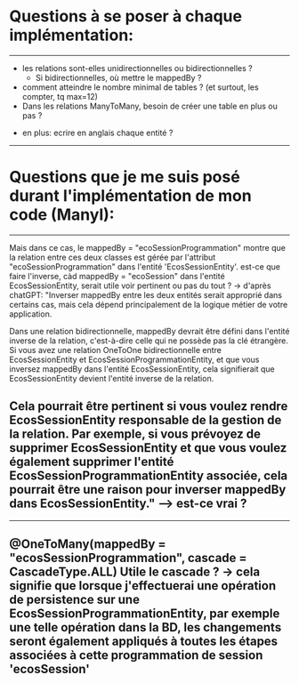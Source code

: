 # Questions à se poser à chaque implémentation:
-------------------------------------------------------------------------------
- les relations sont-elles unidirectionnelles ou bidirectionnelles ? 
  - Si bidirectionnelles, où mettre le mappedBy ?
- comment atteindre le nombre minimal de tables ? (et surtout, les compter, tq max=12)
- Dans les relations ManyToMany, besoin de créer une table en plus ou pas ?

* en plus: ecrire en anglais chaque entité ?
-------------------------------------------------------------------------------

# Questions que je me suis posé durant l'implémentation de mon code (Manyl):
-------------------------------------------------------------------------------
Mais dans ce cas, le mappedBy = "ecoSessionProgrammation" montre que la relation entre ces deux classes est gérée par l'attribut "ecoSessionProgrammation" dans l'entité 'EcosSessionEntity'. est-ce que faire l'inverse, càd mappedBy = "ecoSession" dans l'entité EcosSessionEntity, serait utile voir pertinent ou pas du tout ?
->
d'après chatGPT:
"Inverser mappedBy entre les deux entités serait approprié dans certains cas, mais cela dépend principalement de la logique métier de votre application.

Dans une relation bidirectionnelle, mappedBy devrait être défini dans l'entité inverse de la relation, c'est-à-dire celle qui ne possède pas la clé étrangère. Si vous avez une relation OneToOne bidirectionnelle entre EcosSessionEntity et EcosSessionProgrammationEntity, et que vous inversez mappedBy dans l'entité EcosSessionEntity, cela signifierait que EcosSessionEntity devient l'entité inverse de la relation.

Cela pourrait être pertinent si vous voulez rendre EcosSessionEntity responsable de la gestion de la relation. Par exemple, si vous prévoyez de supprimer EcosSessionEntity et que vous voulez également supprimer l'entité EcosSessionProgrammationEntity associée, cela pourrait être une raison pour inverser mappedBy dans EcosSessionEntity."
--> est-ce vrai ?
-------------------------------------------------------------------------------

-------------------------------------------------------------------------------
@OneToMany(mappedBy = "ecosSessionProgrammation", cascade = CascadeType.ALL)
Utile le cascade ? -> cela signifie que lorsque j'effectuerai une opération de persistence sur une EcosSessionProgrammationEntity, par exemple une telle opération dans la BD, les changements seront également appliqués à toutes les étapes associées à cette programmation de session 'ecosSession'
-------------------------------------------------------------------------------

